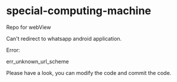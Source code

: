 # special-computing-machine
Repo for webView

Can't redirect to whatsapp android application.

Error:

err_unknown_url_scheme

Please have a look, you can modify the code and commit the code. 
